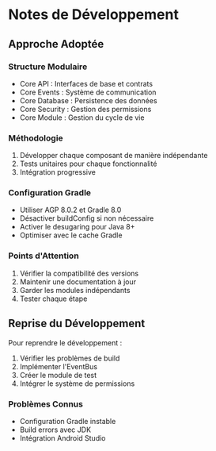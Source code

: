 # Notes de Développement

## Approche Adoptée

### Structure Modulaire
- Core API : Interfaces de base et contrats
- Core Events : Système de communication
- Core Database : Persistence des données
- Core Security : Gestion des permissions
- Core Module : Gestion du cycle de vie

### Méthodologie
1. Développer chaque composant de manière indépendante
2. Tests unitaires pour chaque fonctionnalité
3. Intégration progressive

### Configuration Gradle
- Utiliser AGP 8.0.2 et Gradle 8.0
- Désactiver buildConfig si non nécessaire
- Activer le desugaring pour Java 8+
- Optimiser avec le cache Gradle

### Points d'Attention
1. Vérifier la compatibilité des versions
2. Maintenir une documentation à jour
3. Garder les modules indépendants
4. Tester chaque étape

## Reprise du Développement

Pour reprendre le développement :
1. Vérifier les problèmes de build
2. Implémenter l'EventBus
3. Créer le module de test
4. Intégrer le système de permissions

### Problèmes Connus
- Configuration Gradle instable
- Build errors avec JDK
- Intégration Android Studio
